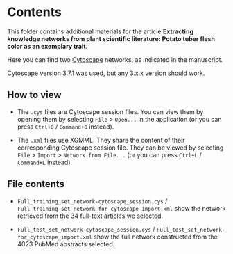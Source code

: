 # Contents

This folder contains additional materials for the article **Extracting knowledge networks from plant scientific literature: Potato tuber flesh color as an exemplary trait**.

Here you can find two [Cytoscape](https://www.cytoscape.org) networks, as indicated in the manuscript.

Cytoscape version 3.7.1 was used, but any 3.x.x version should work.

## How to view

* The `.cys` files are Cytoscape session files. You can view them by opening them by selecting `File` > `Open...` in the application (or you can press `Ctrl+O` / `Command+O` instead).

* The `.xml` files use XGMML. They share the content of their corresponding Cytoscape session file. They can be viewed by selecting `File` > `Import` > `Network from File...` (or you can press `Ctrl+L` / `Command+L` instead).

 
## File contents

* `Full_training_set_network-cytoscape_session.cys` / `Full_training_set_network_for_cytoscape_import.xml` show the network retrieved from the 34 full-text articles we selected.


* `Full_test_set_network-cytoscape_session.cys` / `Full_test_set_network-for_cytoscape_import.xml` show the full network constructed from the 4023 PubMed abstracts selected.
  